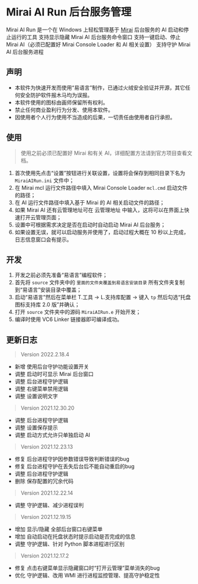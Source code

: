 # Mirai AI Run 后台服务管理

Mirai AI Run 是一个在 Windows 上轻松管理基于 [Mirai](https://github.com/project-mirai) 后台服务的 AI 启动和停止运行的工具
支持显示隐藏 Mirai AI 后台服务命令窗口
支持一键启动、停止 Mirai AI（必须已配置好 Mirai Console Loader 和 AI 相关设置）
支持守护 Mirai AI 后台服务进程

## 声明

- 本软件为快速开发而使用“易语言”制作，已通过火绒安全验证并开源，其它任何安全防护软件报木马均为误报。
- 本软件使用的图标由画师保留所有权利。
- 禁止任何商业盈利行为分发、使用本软件。
- 因使用者个人行为使用不当造成的后果，一切责任由使用者自行承担。

## 使用

> 使用之前必须已配置好 Mirai 和有关 AI，详细配置方法请到官方项目查看文档。

1. 首次使用先点击“设置”按钮进行关联设置，设置将会保存到相同目录下名为 `MiraiAIRun.ini` 文件中；
2. 在 Mirai mcl 运行文件路径中填入 Mirai Console Loader `mcl.cmd` 启动文件的路径；
3. 在 AI 运行文件路径中填入基于 Mirai 的 AI 相关启动文件的路径；
4. 如果 Mirai AI 还有云管理地址可在 云管理地址 中输入，这将可以在界面上快速打开云管理页面；
5. 设置中可根据需求决定是否在启动时自动启动 Mirai AI 后台服务；
6. 如果设置无误，就可以启动服务并使用了，启动过程大概在 10 秒以上完成，日志信息窗口会有提示。

## 开发

1. 开发之前必须先准备“易语言”编程软件；
2. 首先将 `source` 文件夹中的 `里面的文件夹覆盖到易语言安装目录` 所有文件夹复制到“易语言”安装目录中覆盖；
3. 启动“易语言”然后在菜单栏 T.工具 -> L.支持库配置 -> 键入 `tp` 然后勾选“托盘图标支持库 2.0 版”并确认；
4. 打开 `source` 文件夹中的源码 `MiraiAIRun.e` 开始开发；
5. 编译时使用 VC6 Linker 链接器即可编译成功。

## 更新日志

> Version 2022.2.18.4
* 新增 使用后台守护功能设置开关
* 调整 启动时可显示 Mirai 后台窗口
* 调整 后台进程守护逻辑
* 调整 右键菜单禁用逻辑
* 调整 设置说明文字

> Version 2021.12.30.20
* 调整 后台进程守护逻辑
* 调整 设置保存提示
* 调整 启动方式允许只单独启动 AI

> Version 2021.12.23.13
* 修复 后台进程守护因参数错误导致判断错误的bug
* 修复 后台进程守护在丢失后台后不能自动重启的bug
* 调整 后台进程守护逻辑
* 删除 保存配置的冗余代码

> Version 2021.12.22.14
* 调整 守护逻辑、减少进程误判

> Version 2021.12.19.15
* 增加 显示/隐藏 全部后台窗口右键菜单
* 增加 自动启动在托盘状态时提示启动是否完成的信息
* 调整 守护逻辑、针对 Python 脚本进程进行区别

> Version 2021.12.17.2
* 修复 点击右键菜单显示隐藏窗口时“打开云管理”菜单消失的bug
* 优化 守护逻辑、改用 WMI 进行进程监控管理、提高守护稳定性
